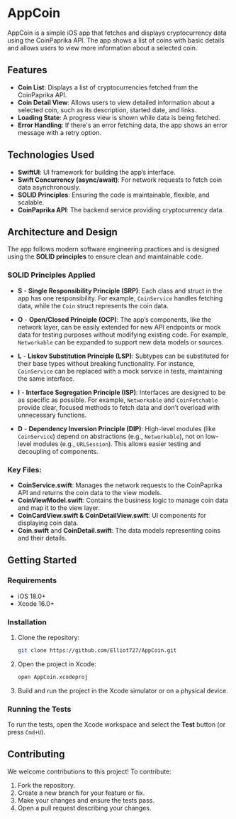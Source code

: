 # AppCoin

AppCoin is a simple iOS app that fetches and displays cryptocurrency data using the CoinPaprika API. The app shows a list of coins with basic details and allows users to view more information about a selected coin.

## Features

* **Coin List**: Displays a list of cryptocurrencies fetched from the CoinPaprika API.
* **Coin Detail View**: Allows users to view detailed information about a selected coin, such as its description, started date, and links.
* **Loading State**: A progress view is shown while data is being fetched.
* **Error Handling**: If there's an error fetching data, the app shows an error message with a retry option.

## Technologies Used

* **SwiftUI**: UI framework for building the app’s interface.
* **Swift Concurrency (async/await)**: For network requests to fetch coin data asynchronously.
* **SOLID Principles**: Ensuring the code is maintainable, flexible, and scalable.
* **CoinPaprika API**: The backend service providing cryptocurrency data.

## Architecture and Design

The app follows modern software engineering practices and is designed using the **SOLID principles** to ensure clean and maintainable code.

### SOLID Principles Applied

* **S** - **Single Responsibility Principle (SRP)**: Each class and struct in the app has one responsibility. For example, `CoinService` handles fetching data, while the `Coin` struct represents the coin data.

* **O** - **Open/Closed Principle (OCP)**: The app’s components, like the network layer, can be easily extended for new API endpoints or mock data for testing purposes without modifying existing code. For example, `Networkable` can be expanded to support new data models or sources.

* **L** - **Liskov Substitution Principle (LSP)**: Subtypes can be substituted for their base types without breaking functionality. For instance, `CoinService` can be replaced with a mock service in tests, maintaining the same interface.

* **I** - **Interface Segregation Principle (ISP)**: Interfaces are designed to be as specific as possible. For example, `Networkable` and `CoinFetchable` provide clear, focused methods to fetch data and don’t overload with unnecessary functions.

* **D** - **Dependency Inversion Principle (DIP)**: High-level modules (like `CoinService`) depend on abstractions (e.g., `Networkable`), not on low-level modules (e.g., `URLSession`). This allows easier testing and decoupling of components.


### Key Files:

* **CoinService.swift**: Manages the network requests to the CoinPaprika API and returns the coin data to the view models.
* **CoinViewModel.swift**: Contains the business logic to manage coin data and map it to the view layer.
* **CoinCardView.swift & CoinDetailView\.swift**: UI components for displaying coin data.
* **Coin.swift** and **CoinDetail.swift**: The data models representing coins and their details.

## Getting Started

### Requirements

* iOS 18.0+
* Xcode 16.0+

### Installation

1. Clone the repository:

   ```bash
   git clone https://github.com/Elliot727/AppCoin.git
   ```

2. Open the project in Xcode:

   ```bash
   open AppCoin.xcodeproj
   ```

3. Build and run the project in the Xcode simulator or on a physical device.

### Running the Tests

To run the tests, open the Xcode workspace and select the **Test** button (or press `Cmd+U`).

## Contributing

We welcome contributions to this project! To contribute:

1. Fork the repository.
2. Create a new branch for your feature or fix.
3. Make your changes and ensure the tests pass.
4. Open a pull request describing your changes.

